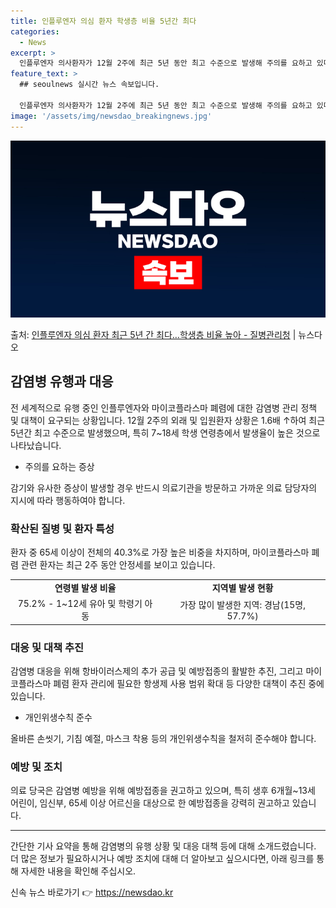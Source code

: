 ```yaml
---
title: 인플루엔자 의심 환자 학생층 비율 5년간 최다
categories:
  - News
excerpt: >
  인플루엔자 의사환자가 12월 2주에 최근 5년 동안 최고 수준으로 발생해 주의를 요하고 있다. 질병관리청은 …
feature_text: >
  ## seoulnews 실시간 뉴스 속보입니다.

  인플루엔자 의사환자가 12월 2주에 최근 5년 동안 최고 수준으로 발생해 주의를 요하고 있다. 질병관리청은 …
image: '/assets/img/newsdao_breakingnews.jpg'
---
```


![뉴스다오 속보](/assets/img/newsdao_breakingnews.jpg)

<p>출처: <a href="https://newsdao.kr/2812" rel="dofollow">인플루엔자 의심 환자 최근 5년 간 최다…학생층 비율 높아 - 질병관리청</a> | 뉴스다오</p>

<h2 data-ke-size="size26">감염병 유행과 대응</h2>
전 세계적으로 유행 중인 인플루엔자와 마이코플라스마 폐렴에 대한 감염병 관리 정책 및 대책이 요구되는 상황입니다. 12월 2주의 외래 및 입원환자 상황은 1.6배 ↑하여 최근 5년간 최고 수준으로 발생했으며, 특히 7~18세 학생 연령층에서 발생율이 높은 것으로 나타났습니다.

<ul>
    <li>주의를 요하는 증상</li>
</ul>
<p data-ke-size="size16">감기와 유사한 증상이 발생할 경우 반드시 의료기관을 방문하고 가까운 의료 담당자의 지시에 따라 행동하여야 합니다.</p>

<h3>확산된 질병 및 환자 특성</h3>
환자 중 65세 이상이 전체의 40.3%로 가장 높은 비중을 차지하며, 마이코플라스마 폐렴 관련 환자는 최근 2주 동안 안정세를 보이고 있습니다.

<table>
    <tr>
        <td style="text-align: center; height: 17px;"><b>연령별 발생 비율</b></td>
        <td style="text-align: center; height: 17px;"><b>지역별 발생 현황</b></td>
    </tr>
    <tr>
        <td style="text-align: center; height: 17px;">75.2% - 1~12세 유아 및 학령기 아동</td>
        <td style="text-align: center; height: 17px;">가장 많이 발생한 지역: 경남(15명, 57.7%)</td>
    </tr>
</table>

<h3>대응 및 대책 추진</h3>
감염병 대응을 위해 항바이러스제의 추가 공급 및 예방접종의 활발한 추진, 그리고 마이코플라스마 폐렴 환자 관리에 필요한 항생제 사용 범위 확대 등 다양한 대책이 추진 중에 있습니다.

<ul>
    <li>개인위생수칙 준수</li>
</ul>
<p data-ke-size="size16">올바른 손씻기, 기침 예절, 마스크 착용 등의 개인위생수칙을 철저히 준수해야 합니다.</p>

<h3>예방 및 조치</h3>
의료 당국은 감염병 예방을 위해 예방접종을 권고하고 있으며, 특히 생후 6개월~13세 어린이, 임신부, 65세 이상 어르신을 대상으로 한 예방접종을 강력히 권고하고 있습니다.

<hr>

간단한 기사 요약을 통해 감염병의 유행 상황 및 대응 대책 등에 대해 소개드렸습니다. 더 많은 정보가 필요하시거나 예방 조치에 대해 더 알아보고 싶으시다면, 아래 링크를 통해 자세한 내용을 확인해 주십시오. 

신속 뉴스 바로가기 👉 <a href="https://newsdao.kr" rel="dofollow">https://newsdao.kr</a>



